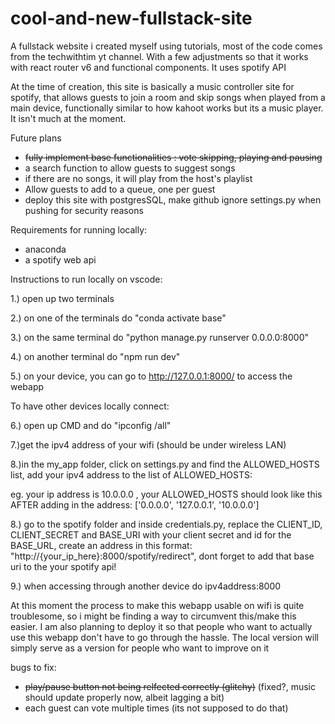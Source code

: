 # cool-and-new-fullstack-site
 A fullstack website i created myself using tutorials, most of the code comes from the techwithtim yt channel. With a few adjustments so that it works with react router v6 and functional components.
 It uses spotify API

 At the time of creation, this site is basically a music controller site for spotify, that allows guests to join a room and skip songs when played from a main device, functionally similar to how kahoot works but its a music player. It isn't much at the moment.

Future plans
- ~~fully implement base functionalities : vote skipping, playing and pausing~~
- a search function to allow guests to suggest songs
- if there are no songs, it will play from the host's playlist
- Allow guests to add to a queue, one per guest
- deploy this site with postgresSQL, make github ignore settings.py when pushing for security reasons

 Requirements for running locally:
 - anaconda
 - a spotify web api

 Instructions to run locally on vscode:
 
 1.) open up two terminals
 
 2.) on one of the terminals do "conda activate base"
 
 3.) on the same terminal do "python manage.py runserver 0.0.0.0:8000"

 4.) on another terminal do "npm run dev"
 
 5.) on your device, you can go to http://127.0.0.1:8000/ to access the webapp

 To have other devices locally connect:
 
 6.) open up CMD and do "ipconfig /all"
 
 7.)get the ipv4 address of your wifi (should be under wireless LAN)

 8.)in the my_app folder, click on settings.py and find the ALLOWED_HOSTS list, add your ipv4 address to the list of ALLOWED_HOSTS:

 eg. your ip address is 10.0.0.0 , your ALLOWED_HOSTS should look like this AFTER adding in the address: ['0.0.0.0', '127.0.0.1', '10.0.0.0']

 8.) go to the spotify folder and inside credentials.py, replace the CLIENT_ID, CLIENT_SECRET and BASE_URI with your client secret and id
 for the BASE_URL, create an address in this format: "http://{your_ip_here}:8000/spotify/redirect", dont forget to add that base uri to the your spotify api!
 
 9.) when accessing through another device do ipv4address:8000

 At this moment the process to make this webapp usable on wifi is quite troublesome, so i might be finding a way to circumvent this/make this easier. 
I am also planning to deploy it so that people who want to actually use this webapp don't have to go through the hassle. The local version will simply serve as a version for
people who want to improve on it 

bugs to fix: 
- ~~play/pause button not being relfected correctly (glitchy)~~ (fixed?, music should update properly now, albeit lagging a bit)
- each guest can vote multiple times (its not supposed to do that)
 
